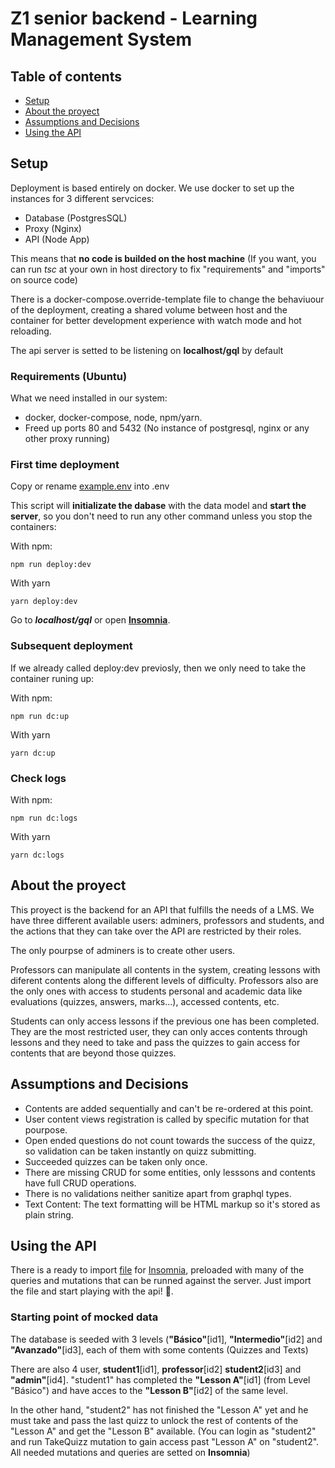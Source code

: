 # Z1 senior backend - Learning Management System

## Table of contents

- [Setup](#setup)
- [About the proyect](#about-the-proyect)
- [Assumptions and Decisions](#assumptions-and-decisions)
- [Using the API](#using-the-api)

## Setup

Deployment is based entirely on docker. We use docker to set up the instances for 3 different servcices:

- Database (PostgresSQL)
- Proxy (Nginx)
- API (Node App)

This means that **no code is builded on the host machine** (If you want, you can run _tsc_ at your own in host directory to fix "requirements" and "imports" on source code)

There is a docker-compose.override-template file to change the behaviuour of the deployment, creating a shared volume between host and the container for better development experience with watch mode and hot reloading.

The api server is setted to be listening on **localhost/gql** by default

### Requirements (Ubuntu)

What we need installed in our system:

- docker, docker-compose, node, npm/yarn.
- Freed up ports 80 and 5432 (No instance of postgresql, nginx or any other proxy running)

### First time deployment

Copy or rename [example.env](example.env) into .env

This script will **initializate the dabase** with the data model and **start the server**, so you don't need to run any other command unless you stop the containers:

With npm:

```
npm run deploy:dev
```

With yarn

```
yarn deploy:dev
```

Go to **_localhost/gql_** or open [**Insomnia**](#using-the-api).

### Subsequent deployment

If we already called deploy:dev previosly, then we only need to take the container runing up:

With npm:

```
npm run dc:up
```

With yarn

```
yarn dc:up
```

### Check logs

With npm:

```
npm run dc:logs
```

With yarn

```
yarn dc:logs
```

## About the proyect

This proyect is the backend for an API that fulfills the needs of a LMS. We have three different available users: adminers, professors and students, and the actions that they can take over the API are restricted by their roles.

The only pourpse of adminers is to create other users.

Professors can manipulate all contents in the system, creating lessons with diferent contents along the different levels of difficulty. Professors also are the only ones with access to students personal and academic data like evaluations (quizzes, answers, marks...), accessed contents, etc.

Students can only access lessons if the previous one has been completed. They are the most restricted user, they can only acces contents through lessons and they need to take and pass the quizzes to gain access for contents that are beyond those quizzes.

## Assumptions and Decisions

- Contents are added sequentially and can't be re-ordered at this point.
- User content views registration is called by specific mutation for that pourpose.
- Open ended questions do not count towards the success of the quizz, so validation can be taken instantly on quizz submitting.
- Succeeded quizzes can be taken only once.
- There are missing CRUD for some entities, only lesssons and contents have full CRUD operations.
- There is no validations neither sanitize apart from graphql types.
- Text Content: The text formatting will be HTML markup so it's stored as plain string.

## Using the API

There is a ready to import [file](insomnia_export.json) for [Insomnia](https://insomnia.rest/), preloaded with many of the queries and mutations that can be runned against the server. Just import the file and start playing with the api! :rocket:.

### Starting point of mocked data

The database is seeded with 3 levels (**"Básico"**[id1], **"Intermedio"**[id2] and **"Avanzado"**[id3], each of them with some contents (Quizzes and Texts)

There are also 4 user, **student1**[id1], **professor**[id2] **student2**[id3] and **"admin"**[id4].
"student1" has completed the **"Lesson A"**[id1] (from Level "Básico") and have acces to the **"Lesson B"**[id2] of the same level.

In the other hand, "student2" has not finished the "Lesson A" yet and he must take and pass the last quizz to unlock the rest of contents of the "Lesson A" and get the "Lesson B" available. (You can login as "student2" and run TakeQuizz mutation to gain access past "Lesson A" on "student2". All needed mutations and queries are setted on **Insomnia**)
